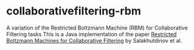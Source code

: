 # collaborativefiltering-rbm
A variation of the Restricted Boltzmann Machine (RBM) for Collaborative Filtering tasks
This is a Java implementation of the paper [Restricted Boltzmann Machines for Collaborative Filtering](http://www.machinelearning.org/proceedings/icml2007/papers/407.pdf) by Salakhutdinov et al. 
